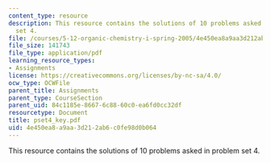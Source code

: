 ```yaml
---
content_type: resource
description: This resource contains the solutions of 10 problems asked in problem
  set 4.
file: /courses/5-12-organic-chemistry-i-spring-2005/4e450ea8a9aa3d212ab6c0fe98d0b064_pset4_key.pdf
file_size: 141743
file_type: application/pdf
learning_resource_types:
- Assignments
license: https://creativecommons.org/licenses/by-nc-sa/4.0/
ocw_type: OCWFile
parent_title: Assignments
parent_type: CourseSection
parent_uid: 84c1185e-8667-6c88-60c0-ea6fd0cc32df
resourcetype: Document
title: pset4_key.pdf
uid: 4e450ea8-a9aa-3d21-2ab6-c0fe98d0b064
---
```

This resource contains the solutions of 10 problems asked in problem set 4.